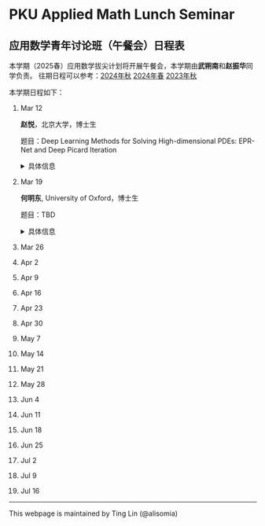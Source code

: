 # PKU Applied Math Lunch Seminar

## 应用数学青年讨论班（午餐会）日程表

本学期（2025春）应用数学拔尖计划将开展午餐会，本学期由**武朔南**和**赵振华**同学负责。
往期日程可以参考：[2024年秋](2024Fall.html) [2024年春](2024Spring.html) [2023年秋](2023Fall.html) 

本学期日程如下：

1. Mar 12

   **赵悦**，北京大学，博士生

   题目：Deep Learning Methods for Solving High-dimensional PDEs: EPR-Net and Deep Picard Iteration
   <details>
    <summary>具体信息</summary>
    <p>
    <b>摘要</b>: In this talk, we explore two deep learning methods for solving high-dimensional PDEs. First, we introduce EPR-Net, a novel deep learning approach for constructing potential landscapes of high-dimensional non-equilibrium steady-state (NESS) systems. The coincidence between the minimum loss of EPR-Net and the entropy production rate in NESS theory allows simultaneous potential landscape construction and clear physical interpretation. EPR-Net can be combined with dimensionality reduction and extended to systems with state-dependent diffusion coefficients. Next, we propose Deep Picard Iteration (DPI) for solving high-dimensional nonlinear parabolic PDEs. DPI combines Picard iteration with neural networks, avoiding the computational difficulties of directly optimizing PDE objective functions. It uses the Feynman-Kac formula for function evaluation, the Bismut-Elworthy-Li formula for gradient estimation. Numerical experiments demonstrate DPI’s faster convergence, lower computational cost, and higher solution accuracy compared to existing methods.
    </p>
    <p>
    <b>报告人信息</b>: 赵悦，北京大学大数据科学中心博士生，主要研究方向为深度学习与科学计算。
    </p>
    </details>

1. Mar 19

    **何明东**, University of Oxford，博士生

    题目：TBD

    <details>
    <summary>具体信息</summary>
    
    <p>
    <b>摘要</b>:

    </p>
    <p>
    <b>报告人信息</b>:

    </p>
    
    </details>

1. Mar 26

1. Apr 2
1. Apr 9
1. Apr 16
1. Apr 23
1. Apr 30
1. May 7
1. May 14
1. May 21
1. May 28
1. Jun 4
1. Jun 11
1. Jun 18
1. Jun 25
1. Jul 2
1. Jul 9
1. Jul 16







-----
This webpage is maintained by Ting Lin (@alisomia)
